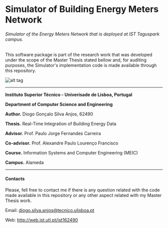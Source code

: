# Simulator of Building Energy Meters Network 
###### Simulator of the Energy Meters Network that is deployed at IST Taguspark campus.

This software package is part of the research work that was developed under the scope of the Master Thesis stated bellow and, for auditing purposes, the Simulator's implementation code is made available through this repository.

![alt tag](http://web.ist.utl.pt/~ist162490/publications/SimulatorAndTagusparkBlueprintGitHubPic.png)

---
**Instituto Superior Técnico -  Univerisade de Lisboa, Portugal**

**Department of Computer Science and Engineering**

**Author.** Diogo Gonçalo Silva Anjos, 62490       

**Thesis.** Real-Time Integration of Building Energy Data

**Advisor.** Prof. Paulo Jorge Fernandes Carreira

**Co-advisor.** Prof. Alexandre Paulo Lourenço Francisco

**Course.** Information Systems and Computer Engineering (MEIC)

**Campus.** Alameda

---

#### Contacts

Please, fell free to contact me if there is any question related with the code made available in this repository or any other aspect related with my Master Thesis work.

Email:	diogo.silva.anjos@tecnico.ulisboa.pt

Web:	http://web.ist.utl.pt/ist162490